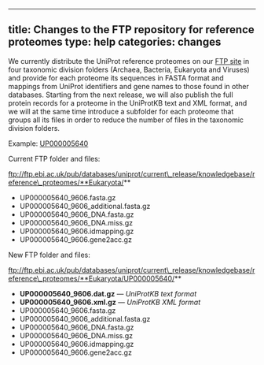 
---
title: Changes to the FTP repository for reference proteomes
type: help
categories: changes
---

We currently distribute the UniProt reference proteomes on our [FTP site](ftp://ftp.ebi.ac.uk/pub/databases/uniprot/current_release/knowledgebase/reference_proteomes/) in four taxonomic division folders (Archaea, Bacteria, Eukaryota and Viruses) and provide for each proteome its sequences in FASTA format and mappings from UniProt identifiers and gene names to those found in other databases. Starting from the next release, we will also publish the full protein records for a proteome in the UniProtKB text and XML format, and we will at the same time introduce a subfolder for each proteome that groups all its files in order to reduce the number of files in the taxonomic division folders.

Example: [UP000005640](https://www.uniprot.org/proteomes/UP000005640)

Current FTP folder and files:

ftp://ftp.ebi.ac.uk/pub/databases/uniprot/current\_release/knowledgebase/reference\_proteomes/**Eukaryota/**

*   UP000005640\_9606.fasta.gz
*   UP000005640\_9606\_additional.fasta.gz
*   UP000005640\_9606\_DNA.fasta.gz
*   UP000005640\_9606\_DNA.miss.gz
*   UP000005640\_9606.idmapping.gz
*   UP000005640\_9606.gene2acc.gz

New FTP folder and files:

ftp://ftp.ebi.ac.uk/pub/databases/uniprot/current\_release/knowledgebase/reference\_proteomes/**Eukaryota/UP000005640/**

*   **UP000005640\_9606.dat.gz** — _UniProtKB text format_
*   **UP000005640\_9606.xml.gz** — _UniProtKB XML format_
*   UP000005640\_9606.fasta.gz
*   UP000005640\_9606\_additional.fasta.gz
*   UP000005640\_9606\_DNA.fasta.gz
*   UP000005640\_9606\_DNA.miss.gz
*   UP000005640\_9606.idmapping.gz
*   UP000005640\_9606.gene2acc.gz
        